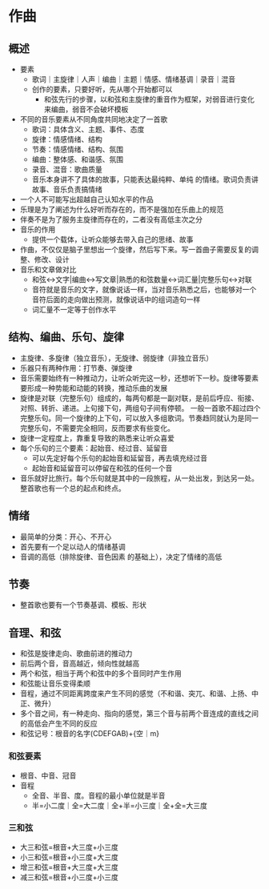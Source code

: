 # 作曲

## 概述
- 要素
  - 歌词｜主旋律｜人声｜编曲｜主题｜情感、情绪基调｜录音｜混音
  - 创作的要素，只要好听，先从哪个开始都可以
    - 和弦先行的步骤，以和弦和主旋律的重音作为框架，对弱音进行变化来编曲，弱音不会破坏模板
- 不同的音乐要素从不同角度共同地决定了一首歌
  - 歌词：具体含义、主题、事件、态度
  - 旋律：情感情绪、结构
  - 节奏：情感情绪、结构、氛围
  - 编曲：整体感、和谐感、氛围
  - 录音、混音：歌曲质量
  - 音乐本身讲不了具体的故事，只能表达最纯粹、单纯 的情绪。歌词负责讲故事、音乐负责搞情绪
- 一个人不可能写出超越自己认知水平的作品
- 乐理是为了阐述为什么好听而存在的，而不是强加在乐曲上的规范
- 伴奏不是为了服务主旋律而存在的，二者没有高低主次之分
- 音乐的作用 
  - 提供一个载体，让听众能够去带入自己的思绪、故事
- 作曲，不仅仅是脑子里想出一个旋律，然后写下来。写一首曲子需要反复的调整、修改、设计 
- 音乐和文章做对比
  - 和弦<->文字|编曲<->写文章|熟悉的和弦数量<->词汇量|完整乐句<->对联
  - 音符就是音乐的文字，就像说话一样，当对音乐熟悉之后，也能够对一个音符后面的走向做出预测，就像说话中的组词造句一样
  - 词汇量不一定等于创作水平


## 结构、编曲、乐句、旋律
- 主旋律、多旋律（独立音乐），无旋律、弱旋律（非独立音乐）
- 乐器只有两种作用：打节奏、弹旋律
- 音乐需要始终有一种推动力，让听众听完这一秒，还想听下一秒。旋律等要素要形成一种势能和动能的转换，推动乐曲的发展
- 旋律是对联（完整乐句）组成的，每两句都是一副对联，是前后呼应、衔接、对照、转折、递进。上句接下句，两组句子间有停顿。 一般一首歌不超过四个完整乐句。同一个旋律的上下句，可以放入多组歌词。节奏趋同就认为是同一完整乐句，不需要完全相同，反而要求有些变化。
- 旋律一定程度上，靠重复导致的熟悉来让听众喜爱
- 每个乐句的三个要素：起始音、经过音、延留音
  - 可以先定好每个乐句的起始音和延留音，再去填充经过音
  - 起始音和延留音可以停留在和弦的任何一个音
- 音乐就好比旅行。每个乐句就是其中的一段旅程，从一处出发，到达另一处。整首歌也有一个总的起点和终点。


## 情绪
- 最简单的分类：开心、不开心
- 首先要有一个足以动人的情绪基调
- 音调的高低（排除旋律、音色因素 的基础上），决定了情绪的高低

## 节奏
- 整首歌也要有一个节奏基调、模板、形状

## 音理、和弦
- 和弦是旋律走向、歌曲前进的推动力
- 前后两个音，音高越近，倾向性就越高
- 两个和弦，相当于两个和弦中的多个音同时产生作用
- 和弦能让音乐变得柔顺
- 音程，通过不同距离跨度来产生不同的感觉（不和谐、突兀、和谐、上扬、中正、微升）
- 多个音之间，有一种走向、指向的感觉，第三个音与前两个音连成的直线之间的高低会产生不同的反应
- 和弦记号：根音的名字(CDEFGAB)+{空｜m}
### 和弦要素
- 根音、中音、冠音
- 音程
  - 全音、半音、度。音程的最小单位就是半音
  - 半=小二度｜全=大二度｜全+半=小三度｜全+全=大三度 
### 三和弦
- 大三和弦=根音+大三度+小三度
- 小三和弦=根音+小三度+大三度
- 增三和弦=根音+大三度+大三度
- 减三和弦=根音+小三度+小三度